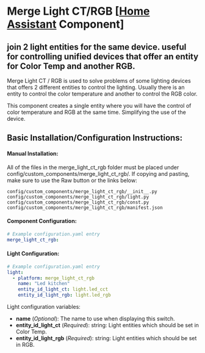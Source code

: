 # Merge Light CT/RGB [[Home Assistant](https://www.home-assistant.io/) Component]
## join 2 light entities for the same device. useful for controlling unified devices that offer an entity for Color Temp and another RGB.


Merge Light CT / RGB is used to solve problems of some lighting devices that offers 2 different entities to control the lighting. Usually there is an entity to control the color temperature and another to control the RGB color.

This component creates a single entity where you will have the control of color temperature and RGB at the same time. Simplifying the use of the device.


## Basic Installation/Configuration Instructions:

#### Manual Installation:
All of the files in the merge_light_ct_rgb folder must be placed under config/custom_components/merge_light_ct_rgb/. If copying and pasting, make sure to use the Raw button or the links below:

```
config/custom_components/merge_light_ct_rgb/__init__.py
config/custom_components/merge_light_ct_rgb/light.py
config/custom_components/merge_light_ct_rgb/const.py
config/custom_components/merge_light_ct_rgb/manifest.json
```

#### Component Configuration:
```yaml
# Example configuration.yaml entry
merge_light_ct_rgb:
```

#### Light Configuration:
```yaml
# Example configuration.yaml entry
light:
  - platform: merge_light_ct_rgb
    name: "Led kitchen"
    entity_id_light_ct: light.led_cct
    entity_id_light_rgb: light.led_rgb
```
Light configuration variables:
* **name** (_Optional_): The name to use when displaying this switch.
* **entity_id_light_ct** (_Required_): string: Light entities which should be set in Color Temp.
* **entity_id_light_rgb** (_Required_): string: Light entities which should be set in RGB.
